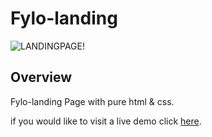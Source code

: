 # Fylo-landing

![LANDINGPAGE!](https://www7.0zz0.com/2023/03/15/14/743510550.png)

## Overview
Fylo-landing Page with pure html & css.

if you would like to visit a live demo click [here](https://fylo-landing-sand.vercel.app/).
